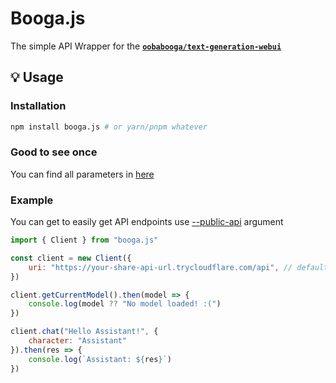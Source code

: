 # Booga.js

The simple API Wrapper for the
[**`oobabooga/text-generation-webui`**](https://github.com/oobabooga/text-generation-webui)

## 💡 Usage

### Installation

```bash
npm install booga.js # or yarn/pnpm whatever
```

### Good to see once

You can find all parameters in [here](https://github.com/PleahMaCaka/booga.js/blob/main/src/types/ChatParams.ts)

### Example

You can get to easily get API endpoints
use [--public-api](https://github.com/oobabooga/text-generation-webui?tab=readme-ov-file#api) argument

```js
import { Client } from "booga.js"

const client = new Client({
    uri: "https://your-share-api-url.trycloudflare.com/api", // default by localhost:5000
})

client.getCurrentModel().then(model => {
    console.log(model ?? "No model loaded! :(")
})

client.chat("Hello Assistant!", {
    character: "Assistant"
}).then(res => {
    console.log(`Assistant: ${res}`)
})
```
